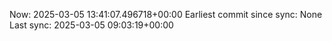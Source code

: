 Now: 2025-03-05 13:41:07.496718+00:00 Earliest commit since sync: None Last sync: 2025-03-05 09:03:19+00:00
